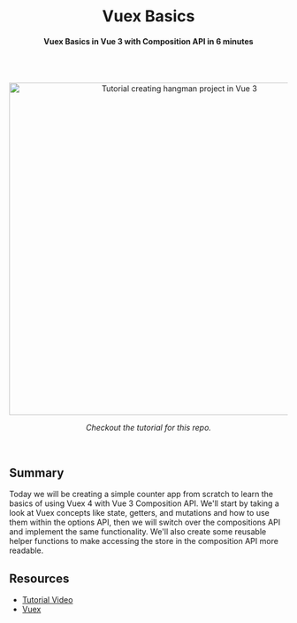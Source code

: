 <h1 align="center">
  Vuex Basics
</h1>

<h4 align="center">Vuex Basics in Vue 3 with Composition API in 6 minutes</h4>

<br />
<br />

<p align="center"><a href="https://www.youtube.com/watch?v=t_VgDeUJ3_I" target="_blank"><img src="https://img.youtube.com/vi/t_VgDeUJ3_I/maxresdefault.jpg" 
alt="Tutorial creating hangman project in Vue 3" width="600" /></a></p>
<p align="center"><i>Checkout the tutorial for this repo.</i></p>

<br />

## Summary

Today we will be creating a simple counter app from scratch to learn the basics of using Vuex 4 with Vue 3 Composition API. We'll start by taking a look at Vuex concepts like state, getters, and mutations and how to use them within the options API, then we will switch over the compositions API and implement the same functionality. We'll also create some reusable helper functions to make accessing the store in the composition API more readable.


## Resources

- [Tutorial Video](https://www.youtube.com/watch?v=t_VgDeUJ3_I)
- [Vuex](https://vuex.vuejs.org/)


